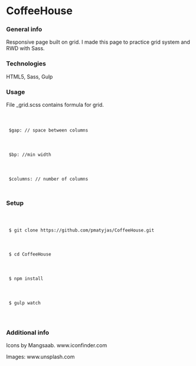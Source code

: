 <h1>CoffeeHouse</h1>
<h3>General info</h3>
<p> Responsive page built on grid. I made this page to practice grid system and RWD with Sass. </p>

<h3> Technologies </h3>
HTML5, Sass, Gulp

<h3> Usage </h3>

File _grid.scss contains formula for grid.

<code>
  <p> $gap: // space between columns </p>
  <p> $bp: //min width <p>
  <p> $columns: // number of columns </p>
</code>

<h3> Setup </h3>
  <code>
    <p> $ git clone https://github.com/pmatyjas/CoffeeHouse.git <p>
    <p> $ cd CoffeeHouse </p>
    <p> $ npm install </p>
    <p> $ gulp watch </p>
  </code>

<h3> Additional info </h3>
<p>Icons by Mangsaab. www.iconfinder.com </p>
<p>Images: www.unsplash.com</p>

